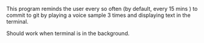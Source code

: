 This program reminds the user every so often (by default, every 15 mins ) to commit to git by playing a voice sample 3 times and displaying text in the terminal. 

Should work when terminal is in the background.